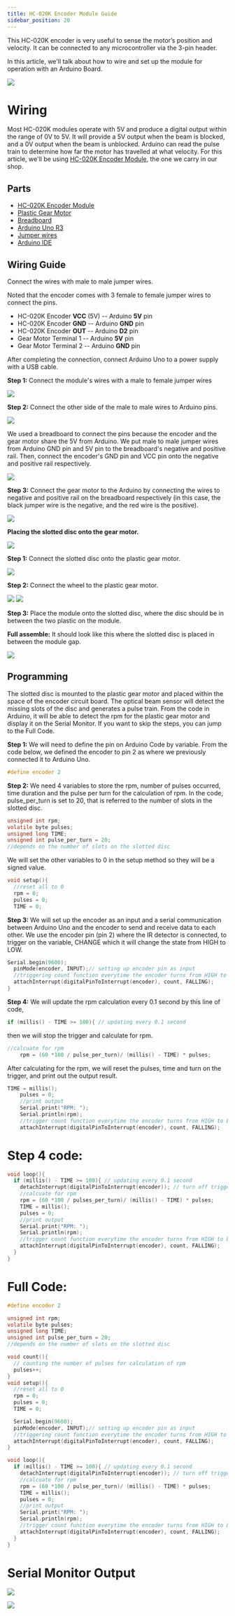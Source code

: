 ```yaml
---
title: HC-020K Encoder Module Guide
sidebar_position: 20
---
```


This HC-020K encoder is very useful to sense the motor’s position and velocity. It can be connected to any microcontroller via the 3-pin header.

In this article, we'll talk  about how to wire and set up the module for operation with an Arduino Board. 

![](/img/docs/product_guide/1921_01.png)

# Wiring

Most HC-020K modules operate with 5V and produce a digital output within the range of 0V to 5V. It will provide a 5V output when the beam is blocked, and a 0V output when the beam is unblocked. Arduino can read the pulse train to determine how far the motor has travelled at what velocity. For this article, we'll be using [HC-020K Encoder Module](https://www.canadarobotix.com/1921), the one we carry in our shop. 

## Parts

* [HC-020K Encoder Module](https://www.canadarobotix.com/1921) 
* [Plastic Gear Motor](https://www.canadarobotix.com/2013)
* [Breadboard](https://www.canadarobotix.com/223)
* [Arduino Uno R3](https://www.canadarobotix.com/products/60)
* [Jumper wires](https://www.canadarobotix.com/products/922)
* [Arduino IDE](https://www.arduino.cc/en/software)

## Wiring Guide
Connect the wires with male to male jumper wires. 

Noted that the encoder comes with 3 female to female jumper wires to connect the pins. 

* HC-020K Encoder **VCC** (5V) -- Arduino **5V** pin
* HC-020K Encoder **GND** -- Arduino **GND** pin 
* HC-020K Encoder **OUT** -- Arduino **D2** pin 
* Gear Motor Terminal 1 -- Arduino **5V** pin 
* Gear Motor Terminal 2 -- Arduino **GND** pin

After completing the connection, connect Arduino Uno to a power supply with a USB cable. 

**Step 1:** Connect the module's wires with a male to female jumper wires

![](/img/docs/product_guide/1921_02.png)

**Step 2:** Connect the other side of the male to male wires to Arduino pins. 

![](/img/docs/product_guide/1921_03.png)

We used a breadboard to connect the pins because the encoder and the gear motor share the 5V from Arduino. We put male to male jumper wires from Arduino GND pin and 5V pin to the breadboard's negative and positive rail. Then, connect the encoder's GND pin and VCC pin onto the negative and positive rail respectively.

![](/img/docs/product_guide/1921_04.png)

**Step 3:** Connect the gear motor to the Arduino by connecting the wires to negative and positive rail on the breadboard respectively (in this case, the black jumper wire is the negative, and the red wire is the positive).

![](/img/docs/product_guide/1921_05.png)

**Placing the slotted disc onto the gear motor.**

![](/img/docs/product_guide/1921_06.png)

**Step 1:** Connect the slotted disc onto the plastic gear motor. 

![](/img/docs/product_guide/1921_07.png)

**Step 2:** Connect the wheel to the plastic gear motor. 

![](/img/docs/product_guide/1921_08.png)
![](/img/docs/product_guide/1921_09.png)

**Step 3:** Place the module onto the slotted disc, where the disc should be in between the two plastic on the module. 

**Full assemble:** It should look like this where the slotted disc is placed in between the module gap. 

![](/img/docs/product_guide/1921_01.gif)

## Programming 

The slotted disc is mounted to the plastic gear motor and placed within the space of the encoder circuit board. The optical beam sensor will detect the missing slots of the disc and generates a pulse train. From the code in Arduino, it will be able to detect the rpm for the plastic gear motor and display it on the Serial Monitor. If you want to skip the steps, you can jump to the Full Code.

**Step 1:** We will need to define the pin on Arduino Code by variable. From the code below, we defined the encoder to pin 2 as where we previously connected it to Arduino Uno. 

```c
#define encoder 2
```

**Step 2:** We need 4 variables to store the rpm, number of pulses occurred,  time duration and the pulse per turn for the calculation of rpm. In the code, pulse_per_turn is set to 20, that is referred to the number of slots in the slotted disc.

```c
unsigned int rpm;
volatile byte pulses;
unsigned long TIME;
unsigned int pulse_per_turn = 20; 
//depends on the number of slots on the slotted disc
```

We will set the other variables to 0 in the setup method so they will be a signed value. 

```c
void setup(){
  //reset all to 0
  rpm = 0;
  pulses = 0;
  TIME = 0;
```

**Step 3:** We will set up the encoder as an input and a serial communication between Arduino Uno and the encoder to send and receive data to each other. We use the encoder pin (pin 2) where the IR detector is connected, to trigger on the variable, CHANGE which it will change the state from HIGH to LOW. 

```c
Serial.begin(9600);
  pinMode(encoder, INPUT);// setting up encoder pin as input
  //triggering count function everytime the encoder turns from HIGH to LOW
  attachInterrupt(digitalPinToInterrupt(encoder), count, FALLING);
}
```

**Step 4:** We will update the rpm calculation every 0.1 second by this line of code, 

```c
if (millis() - TIME >= 100){ // updating every 0.1 second
```

then we will stop the trigger and calculate for rpm. 

```c
//calcuate for rpm 
    rpm = (60 *100 / pulse_per_turn)/ (millis() - TIME) * pulses;
```

After calculating for the rpm, we will reset the pulses, time and turn on the trigger, and print out the output result. 

```c
TIME = millis();
    pulses = 0;
    //print output 
    Serial.print("RPM: ");
    Serial.println(rpm);
    //trigger count function everytime the encoder turns from HIGH to LOW
    attachInterrupt(digitalPinToInterrupt(encoder), count, FALLING);
```

# Step 4 code:

```c
void loop(){
  if (millis() - TIME >= 100){ // updating every 0.1 second
    detachInterrupt(digitalPinToInterrupt(encoder)); // turn off trigger
    //calcuate for rpm 
    rpm = (60 *100 / pulses_per_turn)/ (millis() - TIME) * pulses;
    TIME = millis();
    pulses = 0;
    //print output 
    Serial.print("RPM: ");
    Serial.println(rpm);
    //trigger count function everytime the encoder turns from HIGH to LOW
    attachInterrupt(digitalPinToInterrupt(encoder), count, FALLING);
  }
}
```

# Full Code:

```c
#define encoder 2

unsigned int rpm;
volatile byte pulses;
unsigned long TIME;
unsigned int pulse_per_turn = 20; 
//depends on the number of slots on the slotted disc

void count(){
  // counting the number of pulses for calculation of rpm
  pulses++;
}
void setup(){
  //reset all to 0
  rpm = 0;
  pulses = 0;
  TIME = 0;

  Serial.begin(9600);
  pinMode(encoder, INPUT);// setting up encoder pin as input
  //triggering count function everytime the encoder turns from HIGH to LOW
  attachInterrupt(digitalPinToInterrupt(encoder), count, FALLING);
}

void loop(){
  if (millis() - TIME >= 100){ // updating every 0.1 second
    detachInterrupt(digitalPinToInterrupt(encoder)); // turn off trigger
    //calcuate for rpm 
    rpm = (60 *100 / pulse_per_turn)/ (millis() - TIME) * pulses;
    TIME = millis();
    pulses = 0;
    //print output 
    Serial.print("RPM: ");
    Serial.println(rpm);
    //trigger count function everytime the encoder turns from HIGH to LOW
    attachInterrupt(digitalPinToInterrupt(encoder), count, FALLING);
  }
}
```

# Serial Monitor Output
![](/img/docs/product_guide/1921_02.gif)

![](/img/docs/product_guide/1921_10.png)